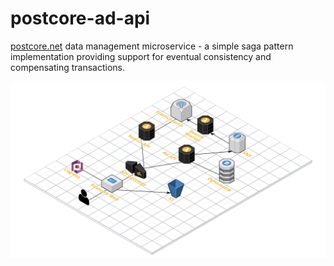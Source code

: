 # postcore-ad-api

[postcore.net](https://github.com/mikeacosta/postcore-web) data management microservice - a simple saga pattern implementation providing support for eventual consistency and compensating transactions.

<img src=postcore-net.png />
